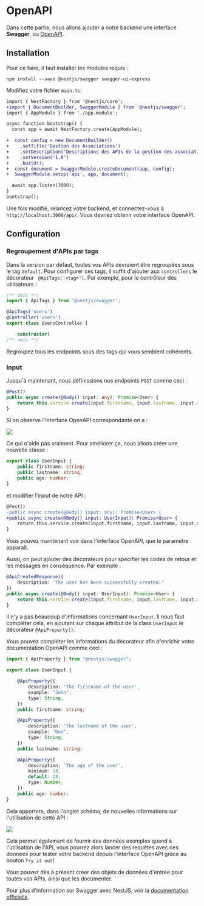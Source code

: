 # OpenAPI

Dans cette partie, nous allons ajouter à notre backend une interface **Swagger**, ou [OpenAPI](https://swagger.io/specification/).

## Installation

Pour ce faire, il faut installer les modules requis :

```shell
npm install --save @nestjs/swagger swagger-ui-express
```

Modifiez votre fichier `main.ts`:

```diff
import { NestFactory } from '@nestjs/core';
+import { DocumentBuilder, SwaggerModule } from '@nestjs/swagger';
import { AppModule } from './app.module';

async function bootstrap() {
  const app = await NestFactory.create(AppModule);

+  const config = new DocumentBuilder()
+    .setTitle('Gestion des Associations')
+    .setDescription('Descriptions des APIs de la gestion des associations')
+    .setVersion('1.0')
+    .build();
+  const document = SwaggerModule.createDocument(app, config);
+  SwaggerModule.setup('api', app, document);

  await app.listen(3000);
}
bootstrap();
```

Une fois modifié, relancez votre backend, et connectez-vous à `http://localhost:3000/api/`. Vous devriez obtenir votre 
interface OpenAPI.

## Configuration

### Regroupement d'APIs par tags

Dans la version par défaut, toutes vos APIs devraient être regroupées sous le tag `default`. Pour configurer ces tags, 
il suffit d'ajouter aux `controllers` le décorateur ` @ApiTags('<tag>')`. Par exemple, pour le contrôleur des utilisateurs :

```typescript
/** omis **/
import { ApiTags } from '@nestjs/swagger';

@ApiTags('users')
@Controller('users')
export class UsersController {

    constructor(
/** omis **/
```

Regroupez tous les endpoints sous des tags qui vous semblent cohérents.

### Input

Jusqu'à maintenant, nous définissions nos endpoints `POST` comme ceci :

```typescript
@Post()
public async create(@Body() input: any): Promise<User> {
    return this.service.create(input.firstname, input.lastname, input.age);
}
```

Si on observe l'interface OpenAPI correspondante on a :

![](./pictures/open_api_post_simple.png)

Ce qui n'aide pas vraiment. Pour améliorer ça, nous allons créer une nouvelle classe :

```typescript
export class UserInput {
    public firstname: string;
    public lastname: string;
    public age: number;
}
```

et modifier l'input de notre API :

```diff
@Post()
-public async create(@Body() input: any): Promise<User> {
+public async create(@Body() input: UserInput): Promise<User> {
    return this.service.create(input.firstname, input.lastname, input.age);
}
```

Vous pouvez maintenant voir dans l'interface OpenAPI, que le paramètre apparaît.

Aussi, on peut ajouter des décorateurs pour spécifier les codes de retour et les messages en conséquence. Par exemple :

```typescript
@ApiCreatedResponse({
    description: 'The user has been successfully created.'
})
public async create(@Body() input: UserInput): Promise<User> {
    return this.service.create(input.firstname, input.lastname, input.age);
}
```

Il n'y a pas beaucoup d'informations concernant `UserInput`. Il nous faut compléter cela, en ajoutant sur chaque attribut de la class `UserInput` le décorateur 
`@ApiProperty()`.

Vous pouvez compléter les informations du décorateur afin d'enrichir votre documentation OpenAPI comme ceci :

```typescript
import { ApiProperty } from "@nestjs/swagger";

export class UserInput {

    @ApiProperty({
        description: 'The firstname of the user',
        example: "John",
        type: String,
    })
    public firstname: string;

    @ApiProperty({
        description: 'The lastname of the user',
        example: "Doe",
        type: String,
    })
    public lastname: string;

    @ApiProperty({
        description: 'The age of the user',
        minimum: 18,
        default: 18,
        type: Number,
    })
    public age: number;
}
```

Cela apportera, dans l'onglet schéma, de nouvelles informations sur l'utilisation de cette API :

![](./pictures/open_api_post_details.png)

Cela permet également de fournir des données exemples quand à l'utilisation de l'API, vous pourrez alors lancer des requêtes avec ces données pour tester votre backend depuis l'interface OpenAPI grâce au bouton `Try it out`!

Vous pouvez dès à présent créer des objets de données d'entrée pour toutes vos APIs, ainsi que les documenter.

Pour plus d'information sur Swagger avec NestJS, voir la [documentation officielle](https://docs.nestjs.com/openapi/introduction).
